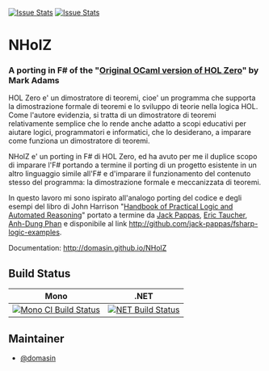 [![Issue Stats](http://issuestats.com/github/domasin/NHolZ/badge/issue)](http://issuestats.com/github/domasin/NHolZ)
[![Issue Stats](http://issuestats.com/github/domasin/NHolZ/badge/pr)](http://issuestats.com/github/domasin/NHolZ)

# NHolZ
### A porting in F# of the "[Original OCaml version of HOL Zero](http://www.proof-technologies.com/holzero/)" by Mark Adams ###

HOL Zero e' un dimostratore di teoremi, cioe' un programma che supporta la dimostrazione 
formale di teoremi e lo sviluppo di teorie nella logica HOL. Come l'autore evidenzia, si 
tratta di un dimostratore di teoremi relativamente semplice che lo rende anche adatto 
a scopi educativi per aiutare logici, programmatori e informatici, che lo desiderano, a 
imparare come funziona un dimostratore di teoremi.

NHolZ e' un porting in F# di HOL Zero, ed ha avuto per me il duplice scopo di imparare l'F# 
portando a termine il porting di un progetto esistente in un altro linguaggio simile all'F# 
e d'imparare il funzionamento del contenuto stesso del programma: la dimostrazione formale e 
meccanizzata di teoremi.

In questo lavoro mi sono ispirato all'analogo porting del codice e degli esempi del libro 
di John Harrison "[Handbook of Practical Logic and Automated Reasoning](https://www.cl.cam.ac.uk/~jrh13/atp/index.html)" 
portato a termine da [Jack Pappas](https://github.com/jack-pappas), [Eric Taucher](https://github.com/EricGT), [Anh-Dung Phan](https://github.com/dungpa) 
e disponibile al link http://github.com/jack-pappas/fsharp-logic-examples.

Documentation: http://domasin.github.io/NHolZ


## Build Status

Mono | .NET
---- | ----
[![Mono CI Build Status](https://img.shields.io/travis/domasin/NHolZ/master.svg)](https://travis-ci.org/domasin/NHolZ) | [![NET Build Status](https://ci.appveyor.com/api/projects/status/mr601trxpeh26r7f?svg=true)](https://ci.appveyor.com/project/domasin/nholz)

## Maintainer

- [@domasin](https://github.com/domasin)


